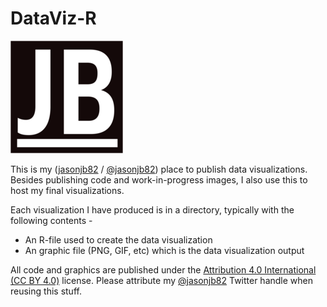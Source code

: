 # DataViz-R
![alt text](https://github.com/jasonjb82/jasonjb82.github.io/raw/master/assets/images/favicon/apple-touch-icon.png)

This is my ([jasonjb82](https://jasonjb82.github.io/) / [@jasonjb82](https://twitter.com/jasonjb82)) place to publish data visualizations. Besides publishing code and work-in-progress images, I also use this to host my final visualizations. 

Each visualization I have produced is in a directory, typically with the following contents -

* An R-file used to create the data visualization
* An  graphic file (PNG, GIF, etc) which is the data visualization output

All code and graphics are published under the [Attribution 4.0 International (CC BY 4.0)](https://creativecommons.org/licenses/by/4.0/) license. Please attribute my [@jasonjb82](https://twitter.com/jasonjb82) Twitter handle when reusing this stuff.
